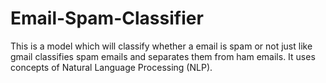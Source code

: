 # Email-Spam-Classifier
This is a model which will classify whether a email is spam or not just like  gmail classifies spam emails and separates them from ham emails.
It uses concepts of Natural Language Processing (NLP).

